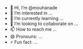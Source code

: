 - 👋 Hi, I’m @mouhanade
- 👀 I’m interested in ...
- 🌱 I’m currently learning ...
- 💞️ I’m looking to collaborate on ...
- 📫 How to reach me ...
- 😄 Pronouns: ...
- ⚡ Fun fact: ...

<!---
mouhanade/mouhanade is a ✨ special ✨ repository because its `README.md` (this file) appears on your GitHub profile.
You can click the Preview link to take a look at your changes.
--->
